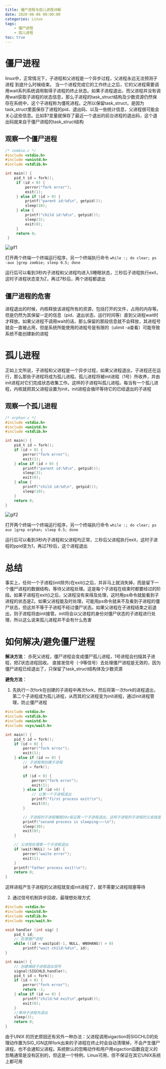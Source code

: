```yaml
---
title: 僵尸进程与孤儿进程详解
date: 2020-06-06 00:00:00
categories: Linux
tags:
    - 僵尸进程
    - 孤儿进程
toc: true
---
```


# 僵尸进程

linux中，正常情况下，子进程和父进程是一个异步过程，父进程永远无法预测子进程 到底什么时候结束。 当一个进程完成它的工作终止之后，它的父进程需要调用wait系列系统调用取得子进程的终止状态。如果子进程退出，而父进程并没有调用wait获取子进程的状态信息，那么子进程的task_struct结构及少数资源仍然保存在系统中，这个子进程称为僵死进程。之所以保留task_struct，是因为task_struct里面保存了进程的pid、退出码、以及一些统计信息，父进程很可能会关心这些信息。比如$?变量就保存了最近一个退出的前台进程的退出码，这个退出码就来自于僵尸进程的task_struct结构

## 观察一个僵尸进程

```c
/* zombie.c */
#include <stdio.h>
#include <unistd.h>
#include <stdlib.h>

int main() {
    pid_t id = fork();
     if (id < 0) {
         perror("fork error");
         exit(1);
     } else if (id > 0) {
         printf("parent id:%d\n", getpid());
         sleep(10);
     } else {
         printf("child id:%d\n", getpid());                                                                                       
         sleep(3);
         exit(0);
     }
     return 0;
 }
```

![gif1](gif1.gif)

打开两个终端一个终端运行程序，另一个终端执行命令
`while :; do clear; ps -aux |grep zombie; sleep 0.5; done`

运行后可以看到3秒内子进程和父进程均进入S睡眠状态，三秒后子进程执行exit，这时子进程状态变为Z，再过7秒后，两个进程都退出

## 僵尸进程的危害

进程退出的时候，内核释放该进程所有的资源，包括打开的文件，占用的内存等。但是仍然为其保留一定的信息（pid、退出状态、运行时间等）直到父进程wait时才释放。如果父进程不调用wait的话，那么保留的那段信息就不会释放，其进程号就会一直被占用，但是系统所能使用的进程号是有限的（ulimit -a查看）可能导致系统不能创建新的进程

# 孤儿进程

正如上文所说，子进程和父进程是一个异步过程，如果父进程退出，子进程还在运行，那么那些子进程将成为孤儿进程。孤儿进程将被init进程（1号）所收养，并由init进程对它们完成状态收集工作。这样的子进程叫孤儿进程。每当有一个孤儿进程，内核就把其父进程设置为init，init进程会循环等待它的已经退出的子进程

## 观察一个孤儿进程

```c
/* orphan.c */
#include <stdio.h>
#include <unistd.h>
#include <stdlib.h>

int main() {
    pid_t id = fork();
    if (id < 0) {
        perror("fork error");
        exit(1);
    } else if (id > 0) {
        printf("parent id:%d\n", getpid());
        sleep(3);
        exit(0);
    } else {
        printf("child id:%d\n", getpid());
        sleep(10);
    }
    return 0;
}
```

![gif2](gif2.gif)

打开两个终端一个终端运行程序，另一个终端执行命令
`while :; do clear; ps aux |grep orphan; sleep 0.5; done`

运行后可以看到3秒内子进程和父进程均正常，三秒后父进程执行exit，这时子进程的ppid变为1，再过7秒后，这个进程退出

# 总结

事实上，任何一个子进程(init除外)在exit()之后，并非马上就消失掉，而是留下一个僵尸进程的数据结构，等待父进程处理。这是每个子进程在结束时都要经过的阶段。如果子进程在exit()之后，父进程没有来得及处理，这时用ps命令就能看到子进程的状态是Z。如果父进程能及时处理，可能用ps命令就来不及看到子进程的僵尸状态，但这并不等于子进程不经过僵尸状态。如果父进程在子进程结束之前退出，则子进程将由init接管。init将会以父进程的身份对僵尸状态的子进程进行处理，所以这么说来孤儿进程并不会有什么危害

# 如何解决/避免僵尸进程

**解决方法**：
杀死父进程，僵尸进程会变成僵尸孤儿进程，1号进程会扫描其子进程，把Z状态进程回收。
直接发信号（-9等信号）去处理僵尸进程是无效的，因为僵尸进程已经退出了，只保留了task_struct结构体及少数资源

**避免方法**：
1. 先执行一次fork在创建的子进程中再次fork，然后将第一次fork的进程退出，第二个子进程成为孤儿进程，从而其的父进程变为init进程，通过init进程管理，防止僵尸进程

```c
#include <stdio.h>
#include <stdlib.h>
#include <unistd.h>
#include <sys/wait.h>

int main() {
    pid_t id = fork();
    if (id < 0) {
        perror("fork error");
        exit(1);
    } else if (id == 0) {
        // 子进程再创建子进程
        id = fork();

        if (id < 0) {
            perror("fork error");
            exit(1);
        } else if (id >0) {
            // 让第一个子进程退出
            printf("first process exit!\n");
            exit(0);
        }

        // 子进程的子进程睡眠30s保证第一个子进程退出，这样子进程的子进程的父亲就是init进程
        printf("second process is sleeping~~~\n");
        sleep(30);
        exit(0);
    }

    // 父进程处理第一个子进程退出
    if (wait(NULL) != id) {
        perror("waite error");
        exit(1);
    }
    printf("father process exit!\n");
    return 0;
}
```
这样进程产生子进程的父进程就变成init进程了，就不需要父进程阻塞等待

2. 通过信号机制异步回收，最理想处理方式

```c
#include <stdio.h>
#include <unistd.h>
#include <stdlib.h>
#include <sys/wait.h>

void handler (int sig) {
    pid_t id;
    // 处理僵尸进程
    while ((id = waitpid(-1, NULL, WNOHANG)) > 0)
        printf("wait child:%d\n", id);
}

int main() {
    // 创建捕捉子进程退出信号
    signal(SIGCHLD,handler);
    pid_t id = fork();
    if (id < 0) {
        perror("fork error");
        return -1;
    } else if (id == 0) {
        printf("child:%d exit\n",getpid());
        exit(0);
    }
    //等待子进程先退出
    sleep(3);
    return 0;
}
```

由于UNIX 的历史原因还有另外一种办法：父进程调用sigaction将SIGCHLD的处理动作置为SIG_IGN这样fork出来的子进程在终止时会自动清理掉，不会产生僵尸进程，也不会通知父进程。系统默认的忽略动作和用户用sigaction函数自定义的忽略通常是没有区别的，但这是一个特例，Linux可用，但不保证在其它UNIX系统上都可用
